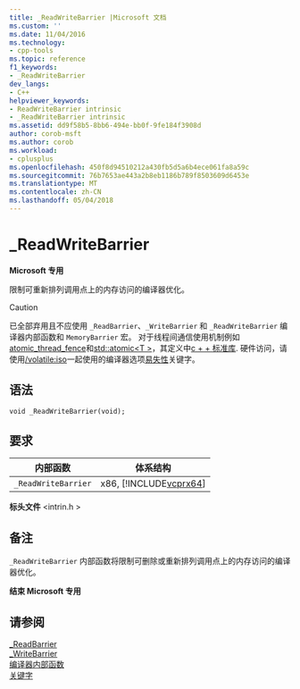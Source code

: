 ```yaml
---
title: _ReadWriteBarrier |Microsoft 文档
ms.custom: ''
ms.date: 11/04/2016
ms.technology:
- cpp-tools
ms.topic: reference
f1_keywords:
- _ReadWriteBarrier
dev_langs:
- C++
helpviewer_keywords:
- ReadWriteBarrier intrinsic
- _ReadWriteBarrier intrinsic
ms.assetid: dd9f58b5-8bb6-494e-bb0f-9fe184f3908d
author: corob-msft
ms.author: corob
ms.workload:
- cplusplus
ms.openlocfilehash: 450f8d94510212a430fb5d5a6b4ece061fa8a59c
ms.sourcegitcommit: 76b7653ae443a2b8eb1186b789f8503609d6453e
ms.translationtype: MT
ms.contentlocale: zh-CN
ms.lasthandoff: 05/04/2018
---
```

# <a name="readwritebarrier"></a>_ReadWriteBarrier
**Microsoft 专用**  
  
 限制可重新排列调用点上的内存访问的编译器优化。  
  
> [!CAUTION]
>  已全部弃用且不应使用 `_ReadBarrier`、`_WriteBarrier` 和 `_ReadWriteBarrier` 编译器内部函数和 `MemoryBarrier` 宏。 对于线程间通信使用机制例如[atomic_thread_fence](../standard-library/atomic-functions.md#atomic_thread_fence)和[std::atomic\<T >](../standard-library/atomic.md)，其定义中[c + + 标准库](../standard-library/cpp-standard-library-reference.md). 硬件访问，请使用[/volatile:iso](../build/reference/volatile-volatile-keyword-interpretation.md)一起使用的编译器选项[易失性](../cpp/volatile-cpp.md)关键字。  
  
## <a name="syntax"></a>语法  
  
```  
void _ReadWriteBarrier(void);  
```  
  
## <a name="requirements"></a>要求  
  
|内部函数|体系结构|  
|---------------|------------------|  
|`_ReadWriteBarrier`|x86, [!INCLUDE[vcprx64](../assembler/inline/includes/vcprx64_md.md)]|  
  
 **标头文件** \<intrin.h >  
  
## <a name="remarks"></a>备注  
 `_ReadWriteBarrier` 内部函数将限制可删除或重新排列调用点上的内存访问的编译器优化。  
  
**结束 Microsoft 专用**  
  
## <a name="see-also"></a>请参阅  
 [_ReadBarrier](../intrinsics/readbarrier.md)   
 [_WriteBarrier](../intrinsics/writebarrier.md)   
 [编译器内部函数](../intrinsics/compiler-intrinsics.md)   
 [关键字](../cpp/keywords-cpp.md)